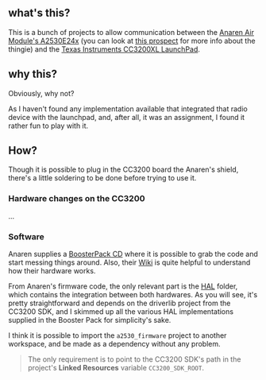 
## what's this?

This is a bunch of projects to allow communication between the [Anaren Air Module's A2530E24x](https://www.anaren.com/air/products/air-for-zigbee-standard-apps) (you can look at [this prospect](https://www.anaren.com/sites/default/files/Part-Datasheets/A2530E24A-LPZ_Product-Brief.pdf) for more info about the thingie) and the [Texas Instruments CC3200XL LaunchPad](http://www.ti.com/tool/cc3200-launchxl).

## why this?

Obviously, why not?

As I haven't found any implementation available that integrated that radio device with the launchpad, and, after all, it was an assignment, I found it rather fun to play with it.

## How?

Though it is possible to plug in the CC3200 board the Anaren's shield, there's a little soldering to be done before trying to use it.

### Hardware changes on the CC3200

...

### Software

Anaren supplies a [BoosterPack CD](https://www.anaren.com/sites/default/files/uploads/File/A2530-ZigBee-BoosterPack-CD.zip) where it is possible to grab the code and start messing things around. Also, their [Wiki](https://www.anaren.com/air-wiki-zigbee/Main_Page) is quite helpful to understand how their hardware works.

From Anaren's firmware code, the only relevant part is the [HAL](https://github.com/Mithrandir0x/driver_cc3200_a2530/tree/master/a2530_firmware/HAL) folder, which contains the integration between both hardwares. As you will see, it's pretty straightforward and depends on the driverlib project from the CC3200 SDK, and I skimmed up all the various HAL implementations supplied in the Booster Pack for simplicity's sake.

I think it is possible to import the `a2530_firmware` project to another workspace, and be made as a dependency without any problem.

> The only requirement is to point to the CC3200 SDK's path in the project's **Linked Resources** variable `CC3200_SDK_ROOT`.



